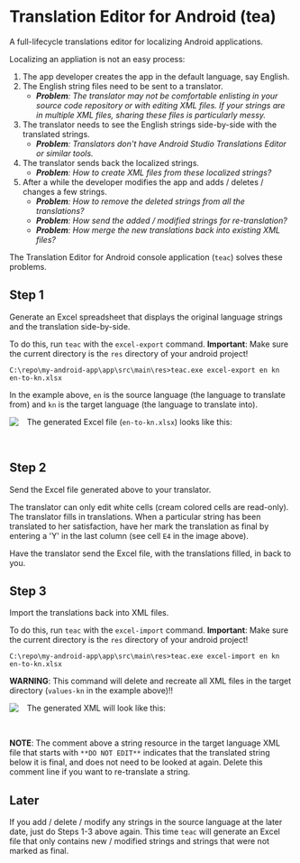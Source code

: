 # Translation Editor for Android (tea)
A full-lifecycle translations editor for localizing Android applications.

Localizing an appliation is not an easy process:
1. The app developer creates the app in the default language, say English.
2. The English string files need to be sent to a translator.
    - _**Problem**: The translator may not be comfortable enlisting in your source code repository or with editing XML files. If your strings are in multiple XML files, sharing these files is particularly messy._
3. The translator needs to see the English strings side-by-side with the translated strings.
   - _**Problem**: Translators don't have Android Studio Translations Editor or similar tools._
4. The translator sends back the localized strings.
    - _**Problem**: How to create XML files from these localized strings?_
5. After a while the developer modifies the app and adds / deletes / changes a few strings.
    - _**Problem**: How to remove the deleted strings from all the translations?_
    - _**Problem**: How send the added / modified strings for re-translation?_
    - _**Problem**: How merge the new translations back into existing XML files?_

The Translation Editor for Android console application (`teac`) solves these problems.

## Step 1
Generate an Excel spreadsheet that displays the original language strings and the translation side-by-side.

To do this, run `teac` with the `excel-export` command. **Important**: Make sure the current directory is the `res` directory of your android project!
```
C:\repo\my-android-app\app\src\main\res>teac.exe excel-export en kn en-to-kn.xlsx
```
In the example above, `en` is the source language (the language to translate from) and `kn` is the target language (the language to translate into).

The generated Excel file (`en-to-kn.xlsx`) looks like this:
<img align="left" style="margin:0px 15px 0px 0px" src="https://raw.githubusercontent.com/vijtheveg/tea/master/TranslationEditorForAndroid/Images/excel_file.jpg"/>

&nbsp;

## Step 2
Send the Excel file generated above to your translator.

The translator can only edit white cells (cream colored cells are read-only). The translator fills in translations. When a particular string has been translated to her satisfaction, have her mark the translation as final by entering a 'Y' in the last column (see cell `E4` in the image above).

Have the translator send the Excel file, with the translations filled, in back to you.

## Step 3
Import the translations back into XML files.

To do this, run `teac` with the `excel-import` command. **Important**: Make sure the current directory is the `res` directory of your android project!
```
C:\repo\my-android-app\app\src\main\res>teac.exe excel-import en kn en-to-kn.xlsx
```
**WARNING**:  This command will delete and recreate all XML files in the target directory (`values-kn` in the example above)!!

The generated XML will look like this:
<img align="left" style="margin:0px 15px 0px 0px" src="https://raw.githubusercontent.com/vijtheveg/tea/master/TranslationEditorForAndroid/Images/xml_file.jpg"/>

&nbsp;

**NOTE**: The comment above a string resource in the target language XML file that starts with `**DO NOT EDIT**` indicates that the translated string below it is final, and does not need to be looked at again. Delete this comment line if you want to re-translate a string.

## Later
If you add / delete / modify any strings in the source language at the later date, just do Steps 1-3 above again. This time `teac` will generate an Excel file that only contains new / modified strings and strings that were not marked as final.
